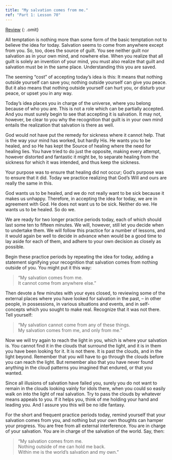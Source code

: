 ```yaml
---
title: "My salvation comes from me."
ref: "Part 1: Lesson 70"
---
```


<a class="hide-review" href="/acim/workbook/l085/#l070">Review</a>
{: .omit}

All temptation is nothing more than some form of the basic temptation
not to believe the idea for today. Salvation seems to come from anywhere
except from you. So, too, does the source of guilt. You see neither guilt
nor salvation as in your own mind, and nowhere else. When you realize
that all guilt is solely an invention of your mind, you must also
realize that guilt and salvation must be in the same place.
Understanding this you are saved.

The seeming “cost” of accepting today’s idea is this: It means that
nothing outside yourself can save you; nothing outside yourself can give
you peace. But it also means that nothing outside yourself can hurt you,
or disturb your peace, or upset you in any way.

Today’s idea places you in charge of the universe, where you belong
because of who you are. This is not a role which can be partially
accepted. And you must surely begin to see that accepting it is
salvation. It may not, however, be clear to you why the recognition that
guilt is in your own mind entails the realization that salvation is
there as well.

God would not have put the remedy for sickness where it cannot help.
That is the way your mind has worked, but hardly His. He wants you to be
healed, and so He has kept the Source of healing where the need for
healing lies. You have tried to do just the opposite, making every
attempt, however distorted and fantastic it might be, to separate
healing from the sickness for which it was intended, and thus keep the
sickness.

Your purpose was to ensure that healing did not occur; God’s purpose was
to ensure that it did. Today we practice realizing that God’s Will and
ours are really the same in this.

God wants us to be healed, and we do not really want to be sick because
it makes us unhappy. Therefore, in accepting the idea for today, we are
in agreement with God. He does not want us to be sick. Neither do we. He
wants us to be healed. So do we.

We are ready for two longer practice periods today, each of which should
last some ten to fifteen minutes. We will, however, still
let you decide when to undertake them. We will follow this practice for
a number of lessons, and it would again be well to decide in advance
when would be a good time to lay aside for each of them, and adhere to
your own decision as closely as possible.

Begin these practice periods by repeating the idea for today, adding a
statement signifying your recognition that salvation comes from nothing
outside of you. You might put it this way:

> “My salvation comes from me.<br/>
> It cannot come from anywhere else.”

Then devote a few minutes with your eyes closed, to reviewing some of
the external places where you have looked for salvation in the past, –
in other people, in possessions, in various situations and events, and
in self-concepts which you sought to make real. Recognize that it was
not there. Tell yourself:

> “My salvation cannot come from any of these things.<br/>
> My salvation comes from me, and only from me.”

Now we will try again to reach the light in you, which is where your
salvation is. You cannot find it in the clouds that surround the light,
and it is in them you have been looking for it. It is not there. It is
past the clouds, and in the light beyond. Remember that you will have to
go through the clouds before you can reach the light. But remember also
that you have never found anything in the cloud patterns you imagined
that endured, or that you wanted.

Since all illusions of salvation have failed you, surely you do not want
to remain in the clouds looking vainly for idols there, when you could
so easily walk on into the light of real salvation. Try to pass the
clouds by whatever means appeals to you. If it helps you, think of me
holding your hand and leading you. And I assure you this will be no idle
fantasy.

For the short and frequent practice periods today, remind yourself that
your salvation comes from you, and nothing but your own thoughts can
hamper your progress. You are free from all external interference. You
are in charge of your salvation. You are in charge of the salvation of
the world. Say, then:

> “My salvation comes from me.<br/>
> Nothing outside of me can hold me back.<br/>
> Within me is the world’s salvation and my own.”


